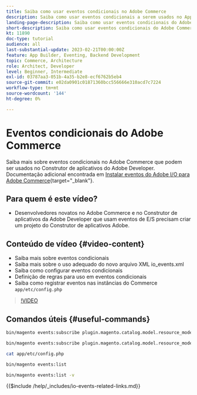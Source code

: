 ```yaml
---
title: Saiba como usar eventos condicionais no Adobe Commerce
description: Saiba como usar eventos condicionais a serem usados no App Builder do Adobe Developer.
landing-page-description: Saiba como usar eventos condicionais do Adobe Commerce.
short-description: Saiba como usar eventos condicionais do Adobe Commerce.
kt: 11890
doc-type: tutorial
audience: all
last-substantial-update: 2023-02-21T00:00:00Z
feature: App Builder, Eventing, Backend Development
topic: Commerce, Architecture
role: Architect, Developer
level: Beginner, Intermediate
exl-id: 03787aa3-051b-4a35-b2e8-ecf6762b5eb4
source-git-commit: e02da0901c01871360bcc556666e310acd7c7224
workflow-type: tm+mt
source-wordcount: '144'
ht-degree: 0%

---
```


# Eventos condicionais do Adobe Commerce

Saiba mais sobre eventos condicionais no Adobe Commerce que podem ser usados no Construtor de aplicativos do Adobe Developer. Documentação adicional encontrada em [Instalar eventos do Adobe I/O para Adobe Commerce](https://developer.adobe.com/commerce/extensibility/events/conditional-events/){target="_blank"}.

## Para quem é este vídeo?

* Desenvolvedores novatos no Adobe Commerce e no Construtor de aplicativos da Adobe Developer que usam eventos de E/S precisam criar um projeto do Construtor de aplicativos Adobe.

## Conteúdo de vídeo {#video-content}

* Saiba mais sobre eventos condicionais
* Saiba mais sobre o uso adequado do novo arquivo XML io_events.xml
* Saiba como configurar eventos condicionais
* Definição de regras para uso em eventos condicionais
* Saiba como registrar eventos nas instâncias do Commerce `app/etc/config.php`

>[!VIDEO](https://video.tv.adobe.com/v/3415806?quality=12&learn=on)

## Comandos úteis {#useful-commands}

```bash
bin/magento events:subscribe plugin.magento.catalog.model.resource_model.product.save --fields=sku --fields=qty --fields=category_id

bin/magento events:subscribe plugin.magento.catalog.model.resource_model.product.save_low_stock --parent=plugin.magento.catalog.model.resource_model.product.save --fields=sku --fields=qty --fields=category_id --rules="qty|lessThan|20" --rules="category_id|in|3,4,5"

cat app/etc/config.php

bin/magento events:list

bin/magento events:list -v
```

{{$include /help/_includes/io-events-related-links.md}}
